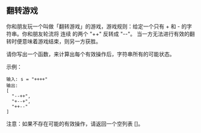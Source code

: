 ## 翻转游戏

你和朋友玩一个叫做「翻转游戏」的游戏，游戏规则：给定一个只有 + 和 - 的字符串。你和朋友轮流将 连续 的两个 "++" 反转成 "--"。 当一方无法进行有效的翻转时便意味着游戏结束，则另一方获胜。

请你写出一个函数，来计算出每个有效操作后，字符串所有的可能状态。


示例：

```
输入: s = "++++"
输出: 
[
  "--++",
  "+--+",
  "++--"
]
```

注意：如果不存在可能的有效操作，请返回一个空列表 []。

